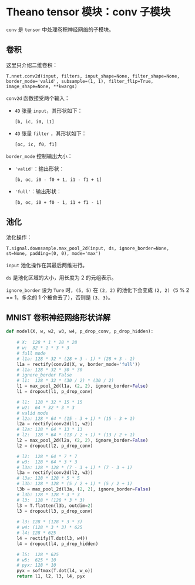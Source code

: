 
# Theano tensor 模块：conv 子模块

`conv` 是 `tensor` 中处理卷积神经网络的子模块。

## 卷积

这里只介绍二维卷积：

`T.nnet.conv2d(input, filters, input_shape=None, filter_shape=None, border_mode='valid', subsample=(1, 1), filter_flip=True, image_shape=None, **kwargs)`

`conv2d` 函数接受两个输入：

- `4D` 张量 `input`，其形状如下：
    
  `[b, ic, i0, i1]`
    
    
- `4D` 张量 `filter` ，其形状如下：
  
  `[oc, ic, f0, f1]`
  
`border_mode` 控制输出大小：

- `'valid'`：输出形状：

  `[b, oc, i0 - f0 + 1, i1 - f1 + 1]`
  
- `'full'`：输出形状：

  `[b, oc, i0 + f0 - 1, i1 + f1 - 1]`

## 池化

池化操作：

`T.signal.downsample.max_pool_2d(input, ds, ignore_border=None, st=None, padding=(0, 0), mode='max')`

`input` 池化操作在其最后两维进行。

`ds` 是池化区域的大小，用长度为 2 的元组表示。

`ignore_border` 设为 `Ture` 时，`(5, 5)` 在 `(2, 2)` 的池化下会变成 `(2, 2)`（5 % 2 == 1，多余的 1 个被舍去了），否则是 `(3, 3)`。

## MNIST 卷积神经网络形状详解

```python
def model(X, w, w2, w3, w4, p_drop_conv, p_drop_hidden):
    
    # X:  128 * 1 * 28 * 28
    # w:  32 * 1 * 3 * 3
    # full mode
    # l1a: 128 * 32 * (28 + 3 - 1) * (28 + 3 - 1)
    l1a = rectify(conv2d(X, w, border_mode='full'))
    # l1a: 128 * 32 * 30 * 30
    # ignore_border False
    # l1:  128 * 32 * (30 / 2) * (30 / 2)
    l1 = max_pool_2d(l1a, (2, 2), ignore_border=False)
    l1 = dropout(l1, p_drop_conv)

    # l1:  128 * 32 * 15 * 15
    # w2:  64 * 32 * 3 * 3
    # valid mode
    # l2a: 128 * 64 * (15 - 3 + 1) * (15 - 3 + 1)
    l2a = rectify(conv2d(l1, w2))    
    # l2a: 128 * 64 * 13 * 13
    # l2:  128 * 64 * (13 / 2 + 1) * (13 / 2 + 1)
    l2 = max_pool_2d(l2a, (2, 2), ignore_border=False)
    l2 = dropout(l2, p_drop_conv)

    # l2:  128 * 64 * 7 * 7
    # w3:  128 * 64 * 3 * 3
    # l3a: 128 * 128 * (7 - 3 + 1) * (7 - 3 + 1)
    l3a = rectify(conv2d(l2, w3))
    # l3a: 128 * 128 * 5 * 5
    # l3b: 128 * 128 * (5 / 2 + 1) * (5 / 2 + 1)
    l3b = max_pool_2d(l3a, (2, 2), ignore_border=False)    
    # l3b: 128 * 128 * 3 * 3
    # l3:  128 * (128 * 3 * 3)
    l3 = T.flatten(l3b, outdim=2)
    l3 = dropout(l3, p_drop_conv)
    
    # l3: 128 * (128 * 3 * 3)
    # w4: (128 * 3 * 3) * 625
    # l4: 128 * 625
    l4 = rectify(T.dot(l3, w4))
    l4 = dropout(l4, p_drop_hidden)

    # l5:  128 * 625
    # w5:  625 * 10
    # pyx: 128 * 10
    pyx = softmax(T.dot(l4, w_o))
    return l1, l2, l3, l4, pyx
```

